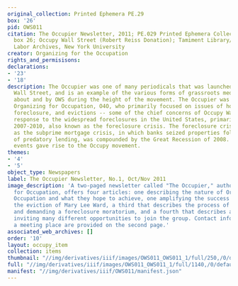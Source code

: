 ```yaml
---
original_collection: Printed Ephemera PE.29
box: '26'
pid: OWS011
citation: The Occupier Newsletter, 2011; PE.029 Printed Ephemera Collection on Subjects;
  box 26; Occupy Wall Street (Robert Reiss Donation); Tamiment Library/Robert F. Wagner
  Labor Archives, New York University
creator: Organizing for the Occupation
rights_and_permisisons:
declarations:
- '23'
- '18'
description: The Occupier was one of many periodicals that was launched during Occupy
  Wall Street, and is an example of the various forms of grassroots media that circulated
  about and by OWS during the height of the movement. The Occupier was produced by
  Organizing for Occupation, O4O, who primarily focused on issues of housing rights,
  foreclosure, and evictions -- some of the chief concerns of Occupy Wall Street in
  response to the widespread foreclosures in the United States, primarily between
  2007-2010, also known as the foreclosure crisis. The foreclosure crisis, also known
  as the subprime mortgage crisis, in which banks seized properties following years
  of predatory lending, was compounded by the Great Recession of 2008. Both of these
  events gave rise to the Occupy movement.
themes:
- '4'
- '5'
object_type: Newspapers
label: The Occupier Newsletter, No.1, Oct/Nov 2011
image_description: 'A two-paged newsletter called "The Occupier," authored by Organizing
  for Occupation, offers four articles: one describing the nature of Organizing for
  Occupation and what they hope to achieve, one amplifying the success of blocking
  the eviction of Mary Lee Ward, a third that describes the process of foreclosure
  and demanding a foreclosure moratorium, and a fourth that describes a wheel of participation
  inviting many different opportunities to join the group. Contact information and
  a meeting place are provided on the second page.'
associated_web_archives: []
order: '10'
layout: occupy_item
collection: items
thumbnail: "//img/derivatives/iiif/images/OWS011_OWS011_1/full/250,/0/default.jpg"
full: "//img/derivatives/iiif/images/OWS011_OWS011_1/full/1140,/0/default.jpg"
manifest: "//img/derivatives/iiif/OWS011/manifest.json"
---
```

